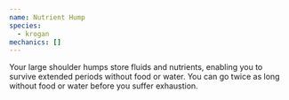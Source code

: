 ```yaml
---
name: Nutrient Hump
species:
  - krogan
mechanics: []
---
```

Your large shoulder humps store fluids and nutrients, enabling you to survive extended periods without food or water.
You can go twice as long without food or water before you suffer exhaustion.
